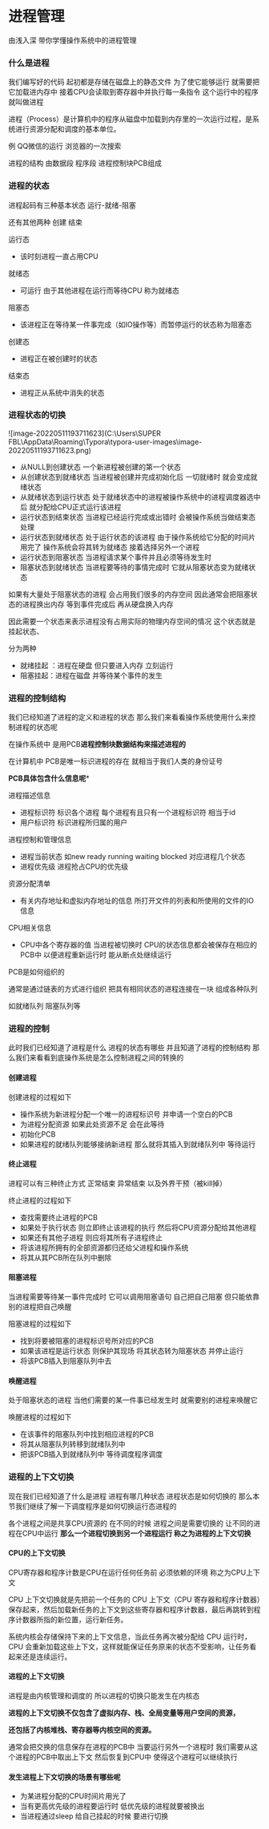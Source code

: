 # 进程管理

由浅入深 带你学懂操作系统中的进程管理

### 什么是进程

我们编写好的代码 起初都是存储在磁盘上的静态文件 为了使它能够运行 就需要把它加载进内存中 接着CPU会读取到寄存器中并执行每一条指令  这个运行中的程序 就叫做进程

进程（Process）是计算机中的程序从磁盘中加载到内存里的一次运行过程，是系统进行资源分配和调度的基本单位。

例 QQ微信的运行   浏览器的一次搜索 

进程的结构 由数据段 程序段 进程控制块PCB组成

### 进程的状态

进程起码有三种基本状态 运行-就绪-阻塞

还有其他两种 创建 结束

运行态

- 该时刻进程一直占用CPU

就绪态

- 可运行 由于其他进程在运行而等待CPU  称为就绪态

阻塞态

- 该进程正在等待某一件事完成（如IO操作等）而暂停运行的状态称为阻塞态

创建态

- 进程正在被创建时的状态

结束态

- 进程正从系统中消失的状态





### 进程状态的切换

![image-20220511193711623](C:\Users\SUPER FBL\AppData\Roaming\Typora\typora-user-images\image-20220511193711623.png)



- 从NULL到创建状态 一个新进程被创建的第一个状态
- 从创建状态到就绪状态 当进程被创建并完成初始化后 一切就绪时 就会变成就绪状态
- 从就绪状态到运行状态 处于就绪状态中的进程被操作系统中的进程调度器选中后 就分配给CPU正式运行该进程
- 运行状态到结束状态 当进程已经运行完成或出错时 会被操作系统当做结束态处理
- 运行状态到就绪状态 处于运行状态的该进程 由于操作系统给它分配的时间片用完了 操作系统会将其转为就绪态 接着选择另外一个进程
- 运行状态到阻塞状态 当进程请求某个事件并且必须等待发生时
- 阻塞状态到就绪状态 当进程要等待的事情完成时 它就从阻塞状态变为就绪状态

如果有大量处于阻塞状态的进程 会占用我们很多的内存空间 因此通常会把阻塞状态的进程换出内存 等到事件完成后 再从硬盘换入内存

因此需要一个状态来表示进程没有占用实际的物理内存空间的情况 这个状态就是挂起状态、

分为两种

- 就绪挂起 ：进程在硬盘 但只要进入内存 立刻运行
- 阻塞挂起：进程在磁盘 并等待某个事件的发生





### 进程的控制结构

我们已经知道了进程的定义和进程的状态 那么我们来看看操作系统使用什么来控制进程的状态呢

在操作系统中 是用PCB**进程控制块数据结构来描述进程的**

在计算机中 PCB是唯一标识进程的存在 就相当于我们人类的身份证号

**PCB具体包含什么信息呢***

进程描述信息

- 进程标识符 标识各个进程 每个进程有且只有一个进程标识符 相当于id
- 用户标识符 标识进程所归属的用户 

进程控制和管理信息

- 进程当前状态 如new ready running waiting blocked 对应进程几个状态
- 进程优先级 进程抢占CPU的优先级

资源分配清单

- 有关内存地址和虚拟内存地址的信息 所打开文件的列表和所使用的文件的IO信息

CPU相关信息

- CPU中各个寄存器的值 当进程被切换时 CPU的状态信息都会被保存在相应的PCB中 以便进程重新运行时 能从断点处继续运行

PCB是如何组织的

通常是通过链表的方式进行组织 把具有相同状态的进程连接在一块 组成各种队列

如就绪队列 阻塞队列等



### 进程的控制

此时我们已经知道了进程是什么  进程的状态有哪些 并且知道了进程的控制结构 那么我们来看看到底操作系统是怎么控制进程之间的转换的

#### 创建进程

创建进程的过程如下

- 操作系统为新进程分配一个唯一的进程标识号 并申请一个空白的PCB 
- 为进程分配资源 如果此处资源不足 会在此等待
- 初始化PCB
- 如果进程的就绪队列能够接纳新进程 那么就将其插入到就绪队列中 等待运行

#### 终止进程

进程可以有三种终止方式 正常结束 异常结束 以及外界干预（被kill掉）

终止进程的过程如下

- 查找需要终止进程的PCB
- 如果处于执行状态 则立即终止该进程的执行 然后将CPU资源分配给其他进程
- 如果还有其他子进程 则应将其所有子进程终止
- 将该进程所拥有的全部资源都归还给父进程和操作系统
- 将其从其PCB所在队列中删除

#### 阻塞进程

当进程需要等待某一事件完成时 它可以调用阻塞语句 自己把自己阻塞 但只能依靠别的进程把自己唤醒

阻塞进程的过程如下

- 找到将要被阻塞的进程标识号所对应的PCB
- 如果该进程是运行状态 则保护其现场 将其状态转为阻塞状态 并停止运行
- 将该PCB插入到阻塞队列中去

#### 唤醒进程

处于阻塞状态的进程 当他们需要的某一件事已经发生时 就需要别的进程来唤醒它

唤醒进程的过程如下

- 在该事件的阻塞队列中找到相应进程的PCB
- 将其从阻塞队列转移到就绪队列中
- 把该PCB插入到就绪队列中 等待调度程序调度



### 进程的上下文切换

现在我们已经知道了什么是进程 进程有哪几种状态 进程状态是如何切换的 那么本节我们继续了解一下调度程序是如何切换运行态进程的 

各个进程之间是共享CPU资源的 在不同的时候 进程之间是需要切换的 让不同的进程在CPU中运行 **那么一个进程切换到另一个进程运行 称之为进程的上下文切换**

#### CPU的上下文切换

CPU寄存器和程序计数是CPU在运行任何任务前 必须依赖的环境 称之为CPU上下文

CPU 上下文切换就是先把前一个任务的 CPU 上下文（CPU 寄存器和程序计数器）保存起来，然后加载新任务的上下文到这些寄存器和程序计数器，最后再跳转到程序计数器所指的新位置，运行新任务。

系统内核会存储保持下来的上下文信息，当此任务再次被分配给 CPU 运行时，CPU 会重新加载这些上下文，这样就能保证任务原来的状态不受影响，让任务看起来还是连续运行。

#### 进程的上下文切换

进程是由内核管理和调度的 所以进程的切换只能发生在内核态

**进程的上下文切换不仅包含了虚拟内存、栈、全局变量等用户空间的资源，**

**还包括了内核堆栈、寄存器等内核空间的资源。**

通常会把交换的信息保存在进程的PCB中 当要运行另外一个进程时 我们需要从这个进程的PCB中取出上下文 然后恢复到CPU中 使得这个进程可以继续执行



#### 发生进程上下文切换的场景有哪些呢

- 为某进程分配的CPU时间片用光了
- 当有更高优先级的进程要运行时 低优先级的进程就要被换出
- 当进程通过sleep 给自己挂起的时候 要进行切换